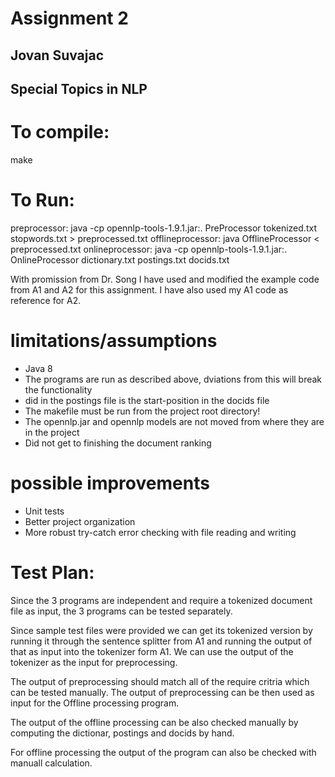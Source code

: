 # Assignment 2
## Jovan Suvajac
## Special Topics in NLP

# To compile:
make

# To Run:

preprocessor:
	java -cp opennlp-tools-1.9.1.jar:. PreProcessor tokenized.txt stopwords.txt > preprocessed.txt
offlineprocessor:
	java OfflineProcessor < preprocessed.txt
onlineprocessor:
	java -cp opennlp-tools-1.9.1.jar:. OnlineProcessor dictionary.txt postings.txt docids.txt

With promission from Dr. Song I have used and modified the example code from A1 and A2 for this assignment.
I have also used my A1 code as reference for A2.

# limitations/assumptions
* Java 8
* The programs are run as described above, dviations from this will break the functionality
* did in the postings file is the start-position in the docids file
* The makefile must be run from the project root directory!
* The opennlp.jar and opennlp models are not moved from where they are in the project
* Did not get to finishing the document ranking

# possible improvements
* Unit tests
* Better project organization
* More robust try-catch error checking with file reading and writing

# Test Plan:
Since the 3 programs are independent and require a tokenized document file as input,
the 3 programs can be tested separately.

Since sample test files were provided we can get its tokenized version by
running it through the sentence splitter from A1 and running the output of 
that as input into the tokenizer form A1. We can use the output of the tokenizer
as the input for preprocessing.

The output of preprocessing should match all of the require critria which can be tested manually.
The output of preprocessing can be then used as input for the Offline processing program.

The output of the offline processing can be also checked manually by computing the dictionar, postings and docids
by hand.

For offline processing the output of the program can also be checked with manuall calculation.
